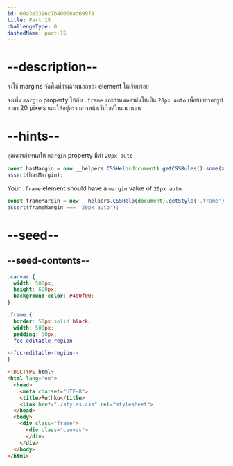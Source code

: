 ```yaml
---
id: 60a3e3396c7b40068ad69978
title: Part 15
challengeType: 0
dashedName: part-15
---
```


# --description--

จงใช้ margins จัดพื้นที่ว่างด้านนอกของ element ให้เรียบร้อย

จงเพิ่ม `margin` property ให้กับ `.frame` และกำหนดค่ามันให้เป็น `20px auto` เพื่อย้ายกรอกรูปลงมา 20 pixels และให้อยู่ตรงกลางหน้าเว็บไซต์ในแนวนอน

# --hints--

คุณควรกำหนดให้ `margin` property มีค่า `20px auto`

```js
const hasMargin = new __helpers.CSSHelp(document).getCSSRules().some(x => x.style.margin === '20px auto');
assert(hasMargin);
```

Your `.frame` element should have a `margin` value of `20px auto`.

```js
const frameMargin = new __helpers.CSSHelp(document).getStyle('.frame')?.getPropertyValue('margin');
assert(frameMargin === '20px auto');
```

# --seed--

## --seed-contents--

```css
.canvas {
  width: 500px;
  height: 600px;
  background-color: #4d0f00;
}

.frame {
  border: 50px solid black;
  width: 500px;
  padding: 50px;
--fcc-editable-region--

--fcc-editable-region--
}
```

```html
<!DOCTYPE html>
<html lang="en">
  <head>
    <meta charset="UTF-8">
    <title>Rothko</title>
    <link href="./styles.css" rel="stylesheet">
  </head>
  <body>
    <div class="frame">
      <div class="canvas">
      </div>
    </div>
  </body>
</html>
```
